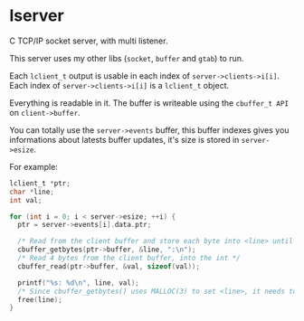 # lserver
C TCP/IP socket server, with multi listener.


This server uses my other libs (`socket`, `buffer` and `gtab`) to run.

Each `lclient_t` output is usable in each index of `server->clients->i[i]`.
Each index of `server->clients->i[i]` is a `lclient_t` object.

Everything is readable in it. The buffer is writeable using the `cbuffer_t API` on `client->buffer`.

You can totally use the `server->events` buffer, this buffer indexes gives you informations about latests buffer updates, it's size is stored in `server->esize`.

For example:
```C
lclient_t *ptr;
char *line;
int val;

for (int i = 0; i < server->esize; ++i) {
  ptr = server->events[i].data.ptr;

  /* Read from the client buffer and store each byte into <line> until a '\n' or a ':' is encountered */
  cbuffer_getbytes(ptr->buffer, &line, ":\n");
  /* Read 4 bytes from the client buffer, into the int */
  cbuffer_read(ptr->buffer, &val, sizeof(val));

  printf("%s: %d\n", line, val);
  /* Since cbuffer_getbytes() uses MALLOC(3) to set <line>, it needs to be freed */
  free(line);
}
```


